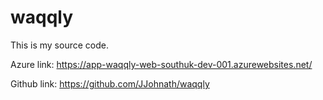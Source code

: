 # waqqly

This is my source code.

Azure link: 
https://app-waqqly-web-southuk-dev-001.azurewebsites.net/

Github link:
https://github.com/JJohnath/waqqly


